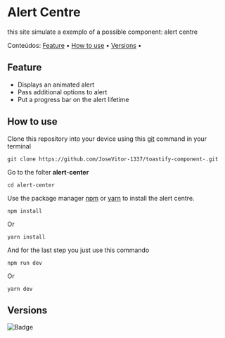 # Alert Centre

this site simulate a exemplo of a possible component: alert centre

<p>
<span>Conteúdos: </span>
 <a href="##Feature">Feature</a> •
 <a href="##How to use">How to use</a> • 
 <a href="##Versions">Versions</a> • 
</p>

## Feature

- Displays an animated alert
- Pass additional options to alert
- Put a progress bar on the alert lifetime

## How to use

Clone this repository into your device using this [git](https://git-scm.com/) command in your terminal

```
git clone https://github.com/JoseVitor-1337/toastify-component-.git
```

Go to the folter <strong>alert-center</strong>

```
cd alert-center
```

Use the package manager [npm](https://nodejs.org/en/) or [yarn](https://classic.yarnpkg.com/lang/en/docs/install/#windows-stable) to install the alert centre.

```
npm install
```

Or 

```
yarn install
```

And for the last step you just use this commando

```
npm run dev
```

Or 

```
yarn dev
```

## Versions

![Badge](https://img.shields.io/static/v1?label=npm&message=v6.14.13&color=blue&style=<STYLE>&logo=<LOGO>)